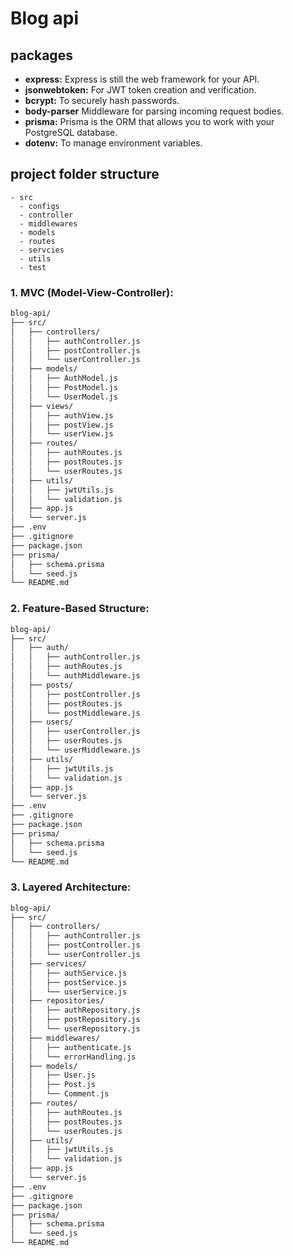 # Blog api

## packages

- **express:** Express is still the web framework for your API.
- **jsonwebtoken:** For JWT token creation and verification.
- **bcrypt:** To securely hash passwords.
- **body-parser** Middleware for parsing incoming request bodies.
- **prisma:** Prisma is the ORM that allows you to work with your PostgreSQL database.
- **dotenv:** To manage environment variables.

## project folder structure

```
- src
  - configs
  - controller
  - middlewares
  - models
  - routes
  - servcies
  - utils
  - test
```

### 1. MVC (Model-View-Controller):

```bash
blog-api/
├── src/
│   ├── controllers/
│   │   ├── authController.js
│   │   ├── postController.js
│   │   └── userController.js
│   ├── models/
│   │   ├── AuthModel.js
│   │   ├── PostModel.js
│   │   └── UserModel.js
│   ├── views/
│   │   ├── authView.js
│   │   ├── postView.js
│   │   └── userView.js
│   ├── routes/
│   │   ├── authRoutes.js
│   │   ├── postRoutes.js
│   │   └── userRoutes.js
│   ├── utils/
│   │   ├── jwtUtils.js
│   │   └── validation.js
│   ├── app.js
│   └── server.js
├── .env
├── .gitignore
├── package.json
├── prisma/
│   ├── schema.prisma
│   └── seed.js
└── README.md

```

### 2. Feature-Based Structure:

```bash
blog-api/
├── src/
│   ├── auth/
│   │   ├── authController.js
│   │   ├── authRoutes.js
│   │   └── authMiddleware.js
│   ├── posts/
│   │   ├── postController.js
│   │   ├── postRoutes.js
│   │   └── postMiddleware.js
│   ├── users/
│   │   ├── userController.js
│   │   ├── userRoutes.js
│   │   └── userMiddleware.js
│   ├── utils/
│   │   ├── jwtUtils.js
│   │   └── validation.js
│   ├── app.js
│   └── server.js
├── .env
├── .gitignore
├── package.json
├── prisma/
│   ├── schema.prisma
│   └── seed.js
└── README.md

```

### 3. Layered Architecture:

```bash
blog-api/
├── src/
│   ├── controllers/
│   │   ├── authController.js
│   │   ├── postController.js
│   │   └── userController.js
│   ├── services/
│   │   ├── authService.js
│   │   ├── postService.js
│   │   └── userService.js
│   ├── repositories/
│   │   ├── authRepository.js
│   │   ├── postRepository.js
│   │   └── userRepository.js
│   ├── middlewares/
│   │   ├── authenticate.js
│   │   └── errorHandling.js
│   ├── models/
│   │   ├── User.js
│   │   ├── Post.js
│   │   └── Comment.js
│   ├── routes/
│   │   ├── authRoutes.js
│   │   ├── postRoutes.js
│   │   └── userRoutes.js
│   ├── utils/
│   │   ├── jwtUtils.js
│   │   └── validation.js
│   ├── app.js
│   └── server.js
├── .env
├── .gitignore
├── package.json
├── prisma/
│   ├── schema.prisma
│   └── seed.js
└── README.md

```
